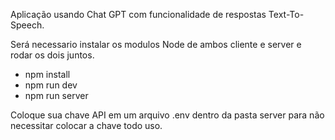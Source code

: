 Aplicação usando Chat GPT com funcionalidade de respostas Text-To-Speech.

Será necessario instalar os modulos Node de ambos cliente e server e rodar os dois juntos.
 - npm install
 - npm run dev
 - npm run server

Coloque sua chave API em um arquivo .env dentro da pasta server para não necessitar colocar a chave todo uso.
